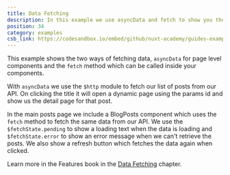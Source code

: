 ```yaml
---
title: Data Fetching
description: In this example we use asyncData and fetch to show you the differences between both methods.
position: 34
category: examples
csb_link: https://codesandbox.io/embed/github/nuxt-academy/guides-examples/tree/master/03_features/04_data_fetching?
---
```


This example shows the two ways of fetching data, `asyncData` for page level components and the `fetch` method which can be called inside your components.

With `asyncData` we use the `$http` module to fetch our list of posts from our API. On clicking the title it will open a dynamic page using the params id and show us the detail page for that post.

In the main posts page we include a BlogPosts component which uses the `fetch` method to fetch the same data from our API. We use the `$fetchState.pending` to show a loading text when the data is loading and `$fetchState.error` to show an error message when we can't retrieve the posts. We also show a refresh button which fetches the data again when clicked.

<base-alert type="next">

Learn more in the Features book in the [Data Fetching](/guides/features/data-fetching) chapter.

</base-alert>

<code-sandbox :src="csb_link"></code-sandbox>
